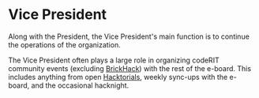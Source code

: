 # Vice President

Along with the President, the Vice President's main function is to continue the operations of the organization.

The Vice President often plays a large role in organizing codeRIT community events (excluding [BrickHack](../BrickHack/BrickHack.md)) with the rest of the e-board. This includes anything from open [Hacktorials](Resources/Resources.md#Channels), weekly sync-ups with the e-board, and the occasional hacknight. 